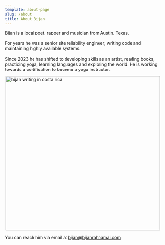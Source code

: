 ```yaml
---
template: about-page
slug: /about
title: About Bijan
---
```


Bijan is a local poet, rapper and musician from Austin, Texas. <br>
<br>
For years he was a senior site reliability engineer; writing code and maintaining highly available systems.<br>
<br>
Since 2023 he has shifted to developing skills as an artist, reading books, practicing yoga, learning languages and exploring the world. He is working towards a certification to become a yoga instructor.

<img src="/assets/artist-bijan.jpg" alt="bijan writing in costa rica" width="500" style="display: block; margin: 0 auto;" />

You can reach him via email at bijan@bijanrahnamai.com<br>